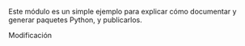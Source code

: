 Este módulo es un simple ejemplo para explicar cómo documentar y generar paquetes Python, y publicarlos.

Modificación


